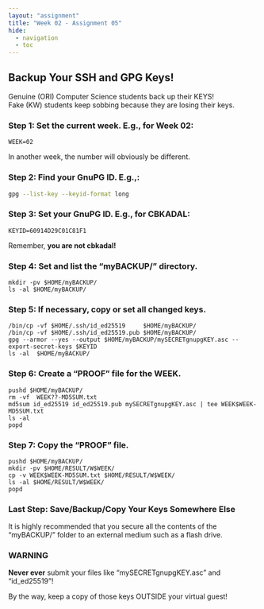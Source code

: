 ```yaml
---
layout: "assignment"
title: "Week 02 - Assignment 05"
hide:
  - navigation
  - toc
---
```


## Backup Your SSH and GPG Keys!

Genuine (ORI) Computer Science students back up their KEYS!  
Fake (KW) students keep sobbing because they are losing their keys.

### Step 1: Set the current week. E.g., for Week 02:
```plaintext
WEEK=02
```

In another week, the number will obviously be different.

### Step 2: Find your GnuPG ID. E.g.,:

```bash
gpg --list-key --keyid-format long
```

### Step 3: Set your GnuPG ID. E.g., for CBKADAL:
```plaintext
KEYID=60914D29C01C81F1
```

Remember, **you are not cbkadal!**

### Step 4: Set and list the “myBACKUP/” directory.
```plaintext
mkdir -pv $HOME/myBACKUP/
ls -al $HOME/myBACKUP/
```

### Step 5: If necessary, copy or set all changed keys.
```plaintext
/bin/cp -vf $HOME/.ssh/id_ed25519     $HOME/myBACKUP/
/bin/cp -vf $HOME/.ssh/id_ed25519.pub $HOME/myBACKUP/
gpg --armor --yes --output $HOME/myBACKUP/mySECRETgnupgKEY.asc --export-secret-keys $KEYID
ls -al  $HOME/myBACKUP/
```

### Step 6: Create a “PROOF” file for the WEEK.
```plaintext
pushd $HOME/myBACKUP/
rm -vf  WEEK??-MD5SUM.txt
md5sum id_ed25519 id_ed25519.pub mySECRETgnupgKEY.asc | tee WEEK$WEEK-MD5SUM.txt
ls -al
popd
```

### Step 7: Copy the “PROOF” file.
```plaintext
pushd $HOME/myBACKUP/
mkdir -pv $HOME/RESULT/W$WEEK/
cp -v WEEK$WEEK-MD5SUM.txt $HOME/RESULT/W$WEEK/
ls -al $HOME/RESULT/W$WEEK/
popd
```

### Last Step: Save/Backup/Copy Your Keys Somewhere Else
It is highly recommended that you secure all the contents of the “myBACKUP/”
folder to an external medium such as a flash drive.

### WARNING
**Never ever** submit your files like “mySECRETgnupgKEY.asc” and “id_ed25519”!

By the way, keep a copy of those keys OUTSIDE your virtual guest!